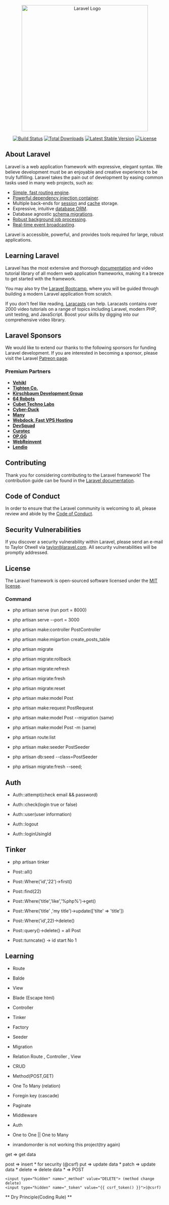 <p align="center"><a href="https://laravel.com" target="_blank"><img src="https://raw.githubusercontent.com/laravel/art/master/logo-lockup/5%20SVG/2%20CMYK/1%20Full%20Color/laravel-logolockup-cmyk-red.svg" width="400" alt="Laravel Logo"></a></p>

<p align="center">
<a href="https://github.com/laravel/framework/actions"><img src="https://github.com/laravel/framework/workflows/tests/badge.svg" alt="Build Status"></a>
<a href="https://packagist.org/packages/laravel/framework"><img src="https://img.shields.io/packagist/dt/laravel/framework" alt="Total Downloads"></a>
<a href="https://packagist.org/packages/laravel/framework"><img src="https://img.shields.io/packagist/v/laravel/framework" alt="Latest Stable Version"></a>
<a href="https://packagist.org/packages/laravel/framework"><img src="https://img.shields.io/packagist/l/laravel/framework" alt="License"></a>
</p>

## About Laravel

Laravel is a web application framework with expressive, elegant syntax. We believe development must be an enjoyable and creative experience to be truly fulfilling. Laravel takes the pain out of development by easing common tasks used in many web projects, such as:

- [Simple, fast routing engine](https://laravel.com/docs/routing).
- [Powerful dependency injection container](https://laravel.com/docs/container).
- Multiple back-ends for [session](https://laravel.com/docs/session) and [cache](https://laravel.com/docs/cache) storage.
- Expressive, intuitive [database ORM](https://laravel.com/docs/eloquent).
- Database agnostic [schema migrations](https://laravel.com/docs/migrations).
- [Robust background job processing](https://laravel.com/docs/queues).
- [Real-time event broadcasting](https://laravel.com/docs/broadcasting).

Laravel is accessible, powerful, and provides tools required for large, robust applications.

## Learning Laravel

Laravel has the most extensive and thorough [documentation](https://laravel.com/docs) and video tutorial library of all modern web application frameworks, making it a breeze to get started with the framework.

You may also try the [Laravel Bootcamp](https://bootcamp.laravel.com), where you will be guided through building a modern Laravel application from scratch.

If you don't feel like reading, [Laracasts](https://laracasts.com) can help. Laracasts contains over 2000 video tutorials on a range of topics including Laravel, modern PHP, unit testing, and JavaScript. Boost your skills by digging into our comprehensive video library.

## Laravel Sponsors

We would like to extend our thanks to the following sponsors for funding Laravel development. If you are interested in becoming a sponsor, please visit the Laravel [Patreon page](https://patreon.com/taylorotwell).

### Premium Partners

- **[Vehikl](https://vehikl.com/)**
- **[Tighten Co.](https://tighten.co)**
- **[Kirschbaum Development Group](https://kirschbaumdevelopment.com)**
- **[64 Robots](https://64robots.com)**
- **[Cubet Techno Labs](https://cubettech.com)**
- **[Cyber-Duck](https://cyber-duck.co.uk)**
- **[Many](https://www.many.co.uk)**
- **[Webdock, Fast VPS Hosting](https://www.webdock.io/en)**
- **[DevSquad](https://devsquad.com)**
- **[Curotec](https://www.curotec.com/services/technologies/laravel/)**
- **[OP.GG](https://op.gg)**
- **[WebReinvent](https://webreinvent.com/?utm_source=laravel&utm_medium=github&utm_campaign=patreon-sponsors)**
- **[Lendio](https://lendio.com)**

## Contributing

Thank you for considering contributing to the Laravel framework! The contribution guide can be found in the [Laravel documentation](https://laravel.com/docs/contributions).

## Code of Conduct

In order to ensure that the Laravel community is welcoming to all, please review and abide by the [Code of Conduct](https://laravel.com/docs/contributions#code-of-conduct).

## Security Vulnerabilities

If you discover a security vulnerability within Laravel, please send an e-mail to Taylor Otwell via [taylor@laravel.com](mailto:taylor@laravel.com). All security vulnerabilities will be promptly addressed.

## License

The Laravel framework is open-sourced software licensed under the [MIT license](https://opensource.org/licenses/MIT).

### Command 

- php artisan serve (run port = 8000)

- php artisan serve --port = 3000

- php artisan make:controller PostController

- php artisan make:migartion create_posts_table

- php artisan migrate

- php artisan migrate:rollback

- php artisan migrate:refresh

- php artisan migrate:fresh

- php artisan migrate:reset

- php artisan make:model Post

- php artisan make:request PostRequest

- php artisan make:model Post --migration (same)

- php artisan make:model Post -m (same)

- php artisan route:list

- php artisan make:seeder PostSeeder

- php artisan db:seed --class=PostSeeder

- php artisan migrate:fresh --seed;
 

## Auth

- Auth::attempt(check email && password)

- Auth::check(login true or false)

- Auth::user(user information)

- Auth::logout

- Auth::loginUsingId

## Tinker

- php artisan tinker

- Post::all()

- Post::Where('id','22')->first()

- Post::find(22)

- Post::Where('title','like','%php%')->get()

- Post::Where('title' ,'my title')->update(['tilte' => 'title'])

- Post::Where('id',22)->delete()

- Post::query()->delete() = all Post

- Post::turncate() -> id start No 1

## Learning

- Route

- Balde

- View 

- Blade (Escape html)

- Controller

- Tinker

- Factory

- Seeder

- Migration

- Relation Route , Controller , View

- CRUD

- Method(POST,GET)

- One To Many (relation)

- Foregin key (cascade)

- Paginate 

- Middleware

- Auth

- One to One || One to Many

- inrandomorder is not working this project(try again)


get => get data

post => insert  * for security (@csrf)
put =>   update data *
patch => update data *
delete => delete data *  => POST

    <input type="hidden" name="_method" value="DELETE"> (method change delete)
    <input type="hidden" name="_token" value="{{ csrf_token() }}">(@csrf) 



   ** Dry Principle(Coding Rule) **